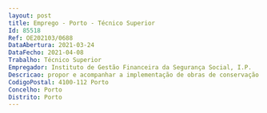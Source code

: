 ```yaml
--- 
layout: post
title: Emprego - Porto - Técnico Superior
Id: 85518
Ref: OE202103/0688
DataAbertura: 2021-03-24
DataFecho: 2021-04-08
Trabalho: Técnico Superior
Empregador: Instituto de Gestão Financeira da Segurança Social, I.P.
Descricao: propor e acompanhar a implementação de obras de conservação e manutenção dos imóveis  elaborar e acompanhar processos de contratação pública  elaborar relatórios técnicos  realizar vistorias e fiscalizações de empreitadas  participar na elaboração e implementar os planos de valorização do património  determinar e atualizar o estado de conservação dos imóveis nos sistemas de informação  garantir a atualização dos pedidos de intervenção nos sistemas de informação  analisar e resolver os pedidos de intervenção  resposta às solicitações.
CodigoPostal: 4100-112 Porto
Concelho: Porto
Distrito: Porto
--- 
```

